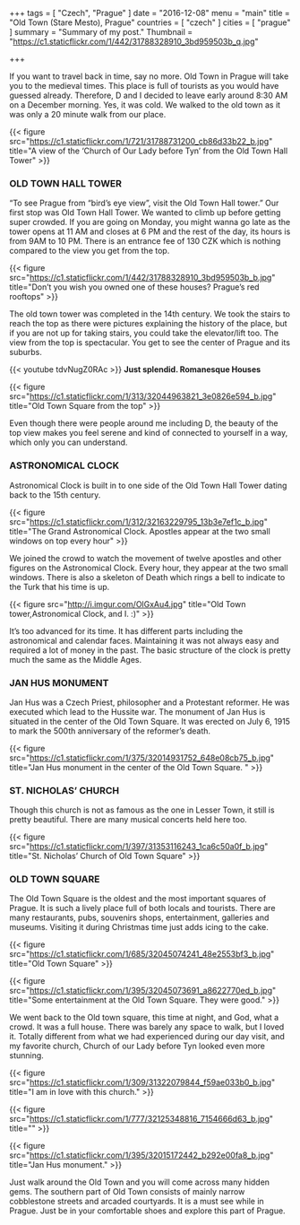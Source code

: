 +++
tags = [ "Czech", "Prague" ]
date = "2016-12-08"
menu = "main"
title = "Old Town (Stare Mesto), Prague"
countries = [ "czech" ]
cities = [ "prague" ]
summary = "Summary of my post."
Thumbnail = "https://c1.staticflickr.com/1/442/31788328910_3bd959503b_q.jpg"

+++

If you want to travel back in time, say no more. Old Town in Prague will take you to the medieval times. This place is full of tourists as you would have guessed already. Therefore, D and I decided to leave early around 8:30 AM on a December morning. Yes, it was cold. We walked to the old town as it was only a 20 minute walk from our place.

{{< figure src="https://c1.staticflickr.com/1/721/31788731200_cb86d33b22_b.jpg" title="A view of the ‘Church of Our Lady before Tyn’ from the Old Town Hall Tower" >}}

### OLD TOWN HALL TOWER

“To see Prague from “bird’s eye view”, visit the Old Town Hall tower.”
Our first stop was Old Town Hall Tower. We wanted to climb up  before getting super crowded. If you are going on Monday, you might wanna go late as the tower opens at 11 AM and closes at 6 PM and the rest of the day, its hours is from 9AM to 10 PM. There is an entrance fee of 130 CZK which is nothing compared to the view you get from the top.

{{< figure src="https://c1.staticflickr.com/1/442/31788328910_3bd959503b_b.jpg" title="Don’t you wish you owned one of these houses? Prague’s red rooftops" >}}

The old town tower was completed in the 14th century. We took the stairs to reach the top as there were pictures explaining the history of the place, but if you are not up for taking stairs, you could take the elevator/lift too. The view from the top is spectacular. You get to see the center of Prague and its suburbs.

{{< youtube tdvNugZ0RAc >}}
**Just splendid. Romanesque Houses**

{{< figure src="https://c1.staticflickr.com/1/313/32044963821_3e0826e594_b.jpg" title="Old Town Square from the top" >}}

Even though there were people around me including D, the beauty of the top view makes you feel serene and kind of connected to yourself in a way, which only you can understand.

### ASTRONOMICAL CLOCK

Astronomical Clock is built in to one side of the Old Town Hall Tower dating back to the 15th century.

{{< figure src="https://c1.staticflickr.com/1/312/32163229795_13b3e7ef1c_b.jpg" title="The Grand Astronomical Clock. Apostles appear at the two small windows on top every hour" >}}

We joined the crowd to watch the movement of twelve apostles and other figures on the Astronomical Clock. Every hour, they appear at the two small windows. There is also a skeleton of Death which rings a bell to indicate to the Turk that his time is up.

{{< figure src="http://i.imgur.com/OlGxAu4.jpg" title="Old Town tower,Astronomical Clock, and I. :)" >}}

It’s too advanced for its time. It has different parts including the astronomical and calendar faces. Maintaining it was not always easy and required a lot of money in the past. The basic structure of the clock is pretty much the same as the Middle Ages.

### JAN HUS MONUMENT

Jan Hus was a Czech Priest, philosopher and a Protestant reformer. He was executed which lead to the Hussite war. The monument of Jan Hus is situated in the center of the Old Town Square. It was erected on July 6, 1915 to mark the 500th anniversary of the reformer’s death.

{{< figure src="https://c1.staticflickr.com/1/375/32014931752_648e08cb75_b.jpg" title="Jan Hus monument in the center of the Old Town Square. " >}}

### ST. NICHOLAS’ CHURCH

Though this church is not as famous as the one in Lesser Town, it still is pretty beautiful. There are many musical concerts held here too.

{{< figure src="https://c1.staticflickr.com/1/397/31353116243_1ca6c50a0f_b.jpg" title="St. Nicholas’ Church of Old Town Square" >}}

### OLD TOWN SQUARE

The Old Town Square is the oldest and the most important squares of Prague. It is such a lively place full of both locals and tourists. There are many restaurants, pubs, souvenirs shops, entertainment, galleries and museums. Visiting it during Christmas time just adds icing to the cake.

{{< figure src="https://c1.staticflickr.com/1/685/32045074241_48e2553bf3_b.jpg" title="Old Town Square" >}}

{{< figure src="https://c1.staticflickr.com/1/395/32045073691_a8622770ed_b.jpg" title="Some entertainment at the Old Town Square. They were good." >}}

We went back to the Old town square, this time at night, and God, what a crowd. It was a full house. There was barely any space to walk, but I loved it. Totally different from what we had experienced during our day visit, and my favorite church, Church of our Lady before Tyn looked even more stunning.

{{< figure src="https://c1.staticflickr.com/1/309/31322079844_f59ae033b0_b.jpg" title="I am in love with this church." >}}


{{< figure src="https://c1.staticflickr.com/1/777/32125348816_7154666d63_b.jpg" title="" >}}

{{< figure src="https://c1.staticflickr.com/1/395/32015172442_b292e00fa8_b.jpg" title="Jan Hus monument." >}}

Just walk around the Old Town and you will come across many hidden gems. The southern part of Old Town consists of mainly narrow cobblestone streets and arcaded courtyards. It is a must see while in Prague. Just be in your comfortable shoes and explore this part of Prague.
